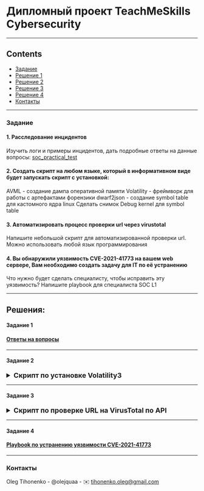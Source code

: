 # Дипломный проект TeachMeSkills Cybersecurity

---

## Contents

- [Заданиe](#задание)
- [Решение 1](#задание-1)
- [Решение 2](#задание-2)
- [Решение 3](#задание-3)
- [Решение 4](#задание-4)
- [Контакты](#контакты)

---

### Задание

#### 1. Расследование инцидентов

Изучить логи и примеры инцидентов, дать подробные ответы на данные вопросы: [soc_practical_test](/docs/SOC%20Practical.pdf)

#### 2. Создать скрипт на любом языке, который в информативном виде будет запускать скрипт с установкой:

AVML - создание дампа оперативной памяти
Volatility - фреймворк для работы с артефактами форензики
dwarf2json - создание symbol table для кастомного ядра linux
Сделать снимок Debug kernel для symbol table

#### 3. Автоматизировать процесс проверки url через virustotal

Напишите небольшой скрипт для автоматизированной проверки url. Можно использовать любой язык программирования

#### 4. Вы обнаружили уязвимость CVE-2021-41773 на вашем web сервере, Вам необходимо создать задачу для IT по её устранению

Что нужно будет сделать специалисту, чтобы исправить эту уязвимость? Напишите playbook для специалиста SOC L1

---

## Решения:

#### Задание 1

#### [Ответы на вопросы](/docs/Ответы%20на%20тест.pdf)

---

#### Задание 2

####

<details>
<summary style='font-size: 18px'><b>Скрипт по установке Volatility3</b></summary>

```sh
#!/bin/bash
#put this script in ~/Desktop and execute

progress() {
#progress bar code

local total=$1
local current=$2
local bar_length=40

local filled=$((current * bar_length / total ))
local empty_length=$((bar_length - filled))

local bar=$(printf "%${filled}s" | tr " " "#")
local empty=$(printf "%${empty_length}s" | tr " " "_")

clear
printf "\r[${bar}${empty}] %d%% | " "$((current * 100 / total))"
}


start() {
progress 1 0
printf "start install. Installing dependencies... \n"

sudo apt update && sudo apt full-upgrade -y   <----uncomment this if you need
sudo apt install python3-full -y
sudo apt install python3-pip

sleep 2
}


task1() {
printf "installing AVML. Making dump... \n"

wget https://github.com/microsoft/avml/releases/latest/download/avml
chmod ugo+x ./avml
sudo ./avml dump.lime

sleep 2
}


task2() {
printf "downloading debug kernel... \n"

echo "deb http://ddebs.ubuntu.com $(lsb_release -cs) main restricted universe multiverse
deb http://ddebs.ubuntu.com $(lsb_release -cs)-updates main restricted universe multiverse
deb http://ddebs.ubuntu.com $(lsb_release -cs)-proposed main restricted universe multiverse" | \
sudo tee -a /etc/apt/sources.list.d/ddebs.list
sudo apt install ubuntu-dbgsym-keyring
sudo apt-key adv --keyserver keyserver.ubuntu.com --recv-keys F2EDC64DC5AEE1F6B9C621F0C8CAB6595FDFF622

#choose your dbgsym image
sudo apt install --yes linux-image-6.8.0-50-generic-dbgsym

sleep 2
}


task3() {
printf "installing Volatility... \n"

git clone https://github.com/volatilityfoundation/volatility3.git

sleep 2
}


task4() {
printf "installing dwarf2json... \n"

wget https://github.com/pathtofile/dwarf2json/releases/latest/download/dwarf2json-linux-amd64 -O dwarf2json
chmod +x dwarf2json

sleep 2
}


task5() {
printf "making Symbol Table... \n"

#check your kernel in /usr/lib/debug/boot/
sudo ./dwarf2json linux --system-map /boot/System.map-$(uname -r) --elf /usr/lib/debug/boot/vmlinux-6.8.0-50-generic > /home/user/Desktop/volatility3/volatility3/framework/symbols/linux/dbgkernel_ubuntu.json

sleep 2
}


task6() {
printf "starting Volatility... \n"

#you can choose your own directory, this one - by default
cd /home/user/Desktop/

sleep 2
}


total_tasks=7

for ((i = 1; i <= total_tasks; i++)); do
	case $i in
		1) start ;;
		2) task1 ;;
		3) task2 ;;
		4) task3 ;;
		5) task4 ;;
		6) task5 ;;
		7) task6 ;;

	esac


progress $total_tasks $i
done

echo -e "all done! Starting Volatility psaux"
sudo ./volatility3/vol.py -f /home/user/Desktop/dump.lime linux.psaux

```

[Ссылка на скрипт](/scripts/volatility5000.sh)

</details>

---

#### Задание 3

####

<details>
<summary style='font-size: 18px'><b>Скрипт по проверке URL на VirusTotal по API</b></summary>

```sh
#!/bin/bash

#installing dialog
check_and_install() {
    PACKAGE=$1
    if dpkg -l | grep -q "^ii  $PACKAGE "; then
        echo "$PACKAGE installed."
    else
        echo "Installing $PACKAGE"
        sudo apt install -y $PACKAGE
    fi
}


echo "Checking dependencies... curl; dialog; jq"
check_and_install "curl"
check_and_install "dialog"
check_and_install "jq"



#seting API key
API_KEY="6388477916de5bb5048ae16a86b42597de7a420af9feb6d45a308c5c8b89fc5c"

#start exec
dialog --title "| VirusTotal URL autochecker 3000 |" --infobox "Starting execution..." 10 60
sleep 3


# url validation
validate_url() {
    local LOCAL_URL="$1"
    # Regular expression for validating URL (http and https)
    if [[ $LOCAL_URL =~ ^https?://[a-zA-Z0-9.-]+\.[a-zA-Z]{2,}(:[0-9]+)?(/.*)?$ ]]; then
        return 0  # URL is valid
    else
        return 1  # URL is invalid
    fi
}


check_url_exists() {
    local LOCAL_URL="$1"
    if curl --output /dev/null --silent --head --fail "$LOCAL_URL"; then
        return 0  # URL exists
    else
        return 1  # URL does not exist
    fi
}

while true; do
    tempfile=$(mktemp)

    #user input URL
    URL=$(dialog --title "| VirusTotal URL autochecker 3000 |" --inputbox "Paste URL for check !!!!" 10 60 "http://" 3>&1 1>&2 2>"$tempfile")

    # Check cancel
    if [ $? -ne 0 ]; then
        dialog --title "| VirusTotal URL autochecker 3000 |" --msgbox "YOU PRESS CANCEL!! NOOOOOOOO!!!!" 10 60
        rm "$tempfile"
	clear
	exit 1

    fi

   #setting input variable
    input=$(<"$tempfile")
    rm "$tempfile"

    #cheking input is empty
    if [ -z "$input" ]; then
        dialog --title "| VirusTotal URL autochecker 3000 |" --msgbox  "Nothing to analyse. Set correct URL" 10 60
        continue
    fi

    #validating URL
    if validate_url "$input"; then
        if check_url_exists "$input"; then
            URL="$input"  # Assign valid input to URL variable
            break  # Exit the loop if valid and reachable URL is provided
        else
            dialog --title "| VirusTotal URL autochecker 3000 |" --infobox "URL unreachable: $input. Set correct URL " 10 60
            sleep 2
        fi
    else
        dialog --title "| VirusTotal URL autochecker 3000 |" --infobox "Incorrect URL: $input" 10 60
        sleep 2
    fi
done


#send request
dialog  --title "| VirusTotal URL autochecker 3000 |" --infobox "Checking $URL! \nSending request..." 10 60 & 3>&1 1>&2 2>&3
sleep 5


RESPONSE=$(curl -s --request POST --url "https://www.virustotal.com/api/v3/urls" --header "x-apikey: $API_KEY" --form "url=$URL")

dialog --title "| VirusTotal URL autochecker 3000 |" --infobox "Checking $URL! \nChecking response..." 10 60 & 3>&1 1>&2 2>&3
sleep 3


ANALYSIS_URL=$(echo "$RESPONSE" | jq -r '.data.links.self')
ANALYSIS_ID=$(echo "$RESPONSE" | jq -r '.data.id')

dialog --title "| VirusTotal URL autochecker 3000 |" --infobox "Checking $URL! \nSending analysis request..." 10 60 & 3>&1 1>&2 2>&3
sleep 3


#REPORT_MSG=""
REPORT_STATUS=""


#checking analysis
check_analysis_status() {
    local ID=$1
    local REPORT

    while true; do
        REPORT=$(curl -s --request GET --url "https://www.virustotal.com/api/v3/analyses/$ID" --header "x-apikey: $API_KEY")

        STATUS=$(echo "$REPORT" | jq -r '.data.attributes.status')

        dialog --title "| VirusTotal URL autochecker 3000 |" --infobox "Analysis request status: $STATUS" 10 60 3>&1 1>&2 2>&3
        sleep 2


        if  [ "$STATUS" = "completed" ]; then

            #REPORT_MSG=$(echo $REPORT | jq -r '.data.attributes.stats')

            MALICIOUS=$(echo $REPORT | jq -r '.data.attributes.stats.malicious')
            SUSPICIOUS=$(echo $REPORT | jq -r '.data.attributes.stats.suspicious')
            UNDETECTED=$(echo $REPORT | jq -r '.data.attributes.stats.undetected')
            HARMLESS=$(echo $REPORT | jq -r '.data.attributes.stats.harmless')
            TIMEOUT=$(echo $REPORT | jq -r '.data.attributes.stats.timeout')

            dialog --title "| VirusTotal URL autochecker 3000 |" --msgbox "REPORT: \n
            Malicious: $MALICIOUS\n
            Suspicious: $SUSPICIOUS\n
            Undetected: $UNDETECTED\n
            Harmless: $HARMLESS" 10 60 3>&1 1>&2 2>&3

            break
        else
          dialog --title "| VirusTotal URL autochecker 3000 |" --infobox "Waiting for report" 10 60 3>&1 1>&2 2>&3
            sleep 10
        fi
    done
}

check_analysis_status "$ANALYSIS_ID"



#quit
dialog  --title "| VirusTotal URL autochecker 3000 |" --infobox "Quiting..." 10 60
sleep 1
clear

```

[Ссылка на скрипт](/scripts/virustotal3000.sh)

</details>

---

#### Задание 4

#### [Playbook по устранению уязвимости CVE-2021-41773](/docs/Playbook%20для%20устранения%20уязвимости%20CVE-2021-41773.pdf)

---

### Контакты

Oleg Tihonenko - @olejquaa - ✉️ tihonenko.oleg@gmail.com
